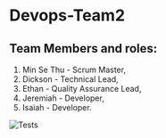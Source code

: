 # Devops-Team2
## Team Members and roles:
1. Min Se Thu - Scrum Master,
2. Dickson - Technical Lead,
3. Ethan - Quality Assurance Lead,
4. Jeremiah - Developer,
5. Isaiah - Developer.

![Tests](https://github.com/MST619/Devops-Team2/blob/main/.github/workflows/CI.yml/badge.svg)
